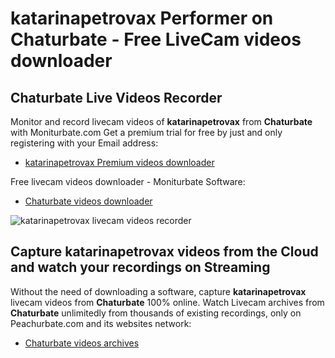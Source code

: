 # katarinapetrovax Performer on Chaturbate - Free LiveCam videos downloader

## Chaturbate Live Videos Recorder

Monitor and record livecam videos of **katarinapetrovax** from **Chaturbate** with Moniturbate.com
Get a premium trial for free by just and only registering with your Email address:
* [katarinapetrovax Premium videos downloader](https://moniturbate.com/request-demo-licence-key.html)

Free livecam videos downloader - Moniturbate Software:
* [Chaturbate videos downloader](https://moniturbate.com/moniturbate-download-software.html)

![katarinapetrovax livecam videos recorder](https://peachurnet.com/templates/moniturbate-software.png)


## Capture katarinapetrovax videos from the Cloud and watch your recordings on Streaming

Without the need of downloading a software, capture **katarinapetrovax** livecam videos from **Chaturbate** 100% online.
Watch Livecam archives from **Chaturbate** unlimitedly from thousands of existing recordings, only on Peachurbate.com and its websites network:
* [Chaturbate videos archives](https://peachurnet.com/)